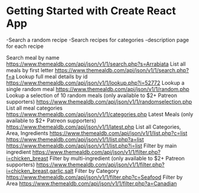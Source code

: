 # Getting Started with Create React App

-Search a random recipe
-Search recipes for categories
-description page for each recipe


Search meal by name
https://www.themealdb.com/api/json/v1/1/search.php?s=Arrabiata
List all meals by first letter
https://www.themealdb.com/api/json/v1/1/search.php?f=a
Lookup full meal details by id
https://www.themealdb.com/api/json/v1/1/lookup.php?i=52772
Lookup a single random meal
https://www.themealdb.com/api/json/v1/1/random.php
Lookup a selection of 10 random meals (only available to $2+ Patreon supporters)
https://www.themealdb.com/api/json/v1/1/randomselection.php
List all meal categories
https://www.themealdb.com/api/json/v1/1/categories.php <!-- needed -->
Latest Meals (only available to $2+ Patreon supporters)
https://www.themealdb.com/api/json/v1/1/latest.php
List all Categories, Area, Ingredients
https://www.themealdb.com/api/json/v1/1/list.php?c=list
https://www.themealdb.com/api/json/v1/1/list.php?a=list
https://www.themealdb.com/api/json/v1/1/list.php?i=list
Filter by main ingredient
https://www.themealdb.com/api/json/v1/1/filter.php?i=chicken_breast
Filter by multi-ingredient (only available to $2+ Patreon supporters)
https://www.themealdb.com/api/json/v1/1/filter.php?i=chicken_breast,garlic,salt
Filter by Category
 https://www.themealdb.com/api/json/v1/1/filter.php?c=Seafood  <!-- Search recipes for categories, needed!!! -->
Filter by Area
https://www.themealdb.com/api/json/v1/1/filter.php?a=Canadian
